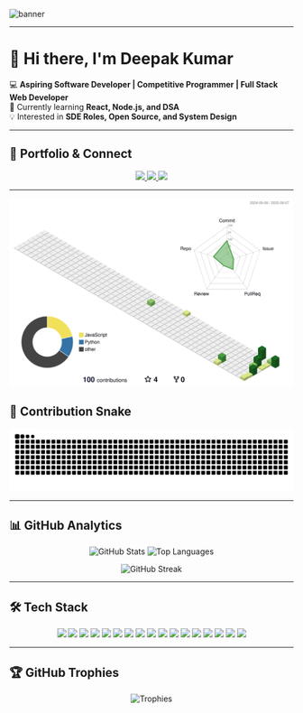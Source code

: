 ![banner](https://capsule-render.vercel.app/api?type=waving&color=gradient&height=200&section=header&text=Deepak%20Kumar%20%7C%20Full%20Stack%20Developer&fontSize=40&fontAlignY=35&desc=Welcome%20to%20my%20GitHub%20Profile!&descAlignY=55&descAlign=50)

---

# 👋 Hi there, I'm Deepak Kumar  

💻 **Aspiring Software Developer | Competitive Programmer | Full Stack Web Developer**  
🌱 Currently learning **React, Node.js, and DSA**  
💡 Interested in **SDE Roles, Open Source, and System Design**  

---

## 🚀 Portfolio & Connect  

<p align="center">
  <a href="https://personal-portfolio-1avl.onrender.com/">
    <img src="https://img.shields.io/badge/Portfolio-000000?style=for-the-badge&logo=vercel&logoColor=white"/>
  </a>
  <a href="https://www.linkedin.com/in/deepak-kumar-7a4a3b258/">
    <img src="https://img.shields.io/badge/LinkedIn-0A66C2?style=for-the-badge&logo=linkedin&logoColor=white"/>
  </a>
  <a href="mailto:deepakgiri25113@gmail.com">
    <img src="https://img.shields.io/badge/Email-D14836?style=for-the-badge&logo=gmail&logoColor=white"/>
  </a>
</p>

---

![](./profile-3d-contrib/profile-green-animate.svg)


## 🐍 Contribution Snake

<p align="center">
  <img src="https://raw.githubusercontent.com/ShadowMonarch-Dark/ShadowMonarch-Dark/output/github-contribution-grid-snake.svg" alt="Snake animation" />
</p>




---

## 📊 GitHub Analytics  

<p align="center">
  <img src="https://github-readme-stats.vercel.app/api?username=ShadowMonarch-Dark&show_icons=true&theme=radical&hide_border=false&border_radius=10&card_width=400" alt="GitHub Stats" height="180"/>
  <img src="https://github-readme-stats.vercel.app/api/top-langs/?username=ShadowMonarch-Dark&layout=compact&theme=radical&hide_border=false&border_radius=10&card_width=400" alt="Top Languages" height="180"/>
</p>

<p align="center">
  <img src="https://github-readme-streak-stats.herokuapp.com/?user=ShadowMonarch-Dark&theme=radical&hide_border=false&border_radius=10" alt="GitHub Streak"/>
</p>

---

## 🛠️ Tech Stack  

<p align="center">
  <img src="https://img.shields.io/badge/C++-00599C?style=for-the-badge&logo=cplusplus&logoColor=white"/>
  <img src="https://img.shields.io/badge/C-A8B9CC?style=for-the-badge&logo=c&logoColor=white"/>
  <img src="https://img.shields.io/badge/Java-007396?style=for-the-badge&logo=java&logoColor=white"/>
  <img src="https://img.shields.io/badge/JavaScript-F7DF1E?style=for-the-badge&logo=javascript&logoColor=black"/>
  <img src="https://img.shields.io/badge/Python-3776AB?style=for-the-badge&logo=python&logoColor=white"/>
  <img src="https://img.shields.io/badge/HTML5-E34F26?style=for-the-badge&logo=html5&logoColor=white"/>
  
  <img src="https://img.shields.io/badge/React-61DAFB?style=for-the-badge&logo=react&logoColor=black"/>
  <img src="https://img.shields.io/badge/Node.js-339933?style=for-the-badge&logo=nodedotjs&logoColor=white"/>
  <img src="https://img.shields.io/badge/TailwindCSS-06B6D4?style=for-the-badge&logo=tailwindcss&logoColor=white"/>
  <img src="https://img.shields.io/badge/Socket.io-010101?style=for-the-badge&logo=socketdotio&logoColor=white"/>
  <img src="https://img.shields.io/badge/JWT-000000?style=for-the-badge&logo=jsonwebtokens&logoColor=white"/>
  
  <img src="https://img.shields.io/badge/AWS-232F3E?style=for-the-badge&logo=amazonaws&logoColor=white"/>
  <img src="https://img.shields.io/badge/Azure-0078D4?style=for-the-badge&logo=microsoftazure&logoColor=white"/>
  <img src="https://img.shields.io/badge/Google%20Cloud-4285F4?style=for-the-badge&logo=googlecloud&logoColor=white"/>
  <img src="https://img.shields.io/badge/Vercel-000000?style=for-the-badge&logo=vercel&logoColor=white"/>
  <img src="https://img.shields.io/badge/Netlify-00C7B7?style=for-the-badge&logo=netlify&logoColor=white"/>
  <img src="https://img.shields.io/badge/Render-46E3B7?style=for-the-badge&logo=render&logoColor=black"/>
</p>

---

## 🏆 GitHub Trophies  

<p align="center">
  <img src="https://github-profile-trophy.vercel.app/?username=ShadowMonarch-Dark&theme=radical&no-frame=false&no-bg=true&margin-w=10&row=1&column=6" alt="Trophies"/>
</p>
